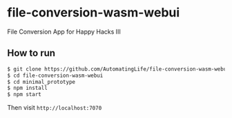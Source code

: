 # file-conversion-wasm-webui
File Conversion App for Happy Hacks III

## How to run

```bash
$ git clone https://github.com/AutomatingLife/file-conversion-wasm-webui.git
$ cd file-conversion-wasm-webui
$ cd minimal_prototype
$ npm install
$ npm start
```
Then visit `http://localhost:7070`
